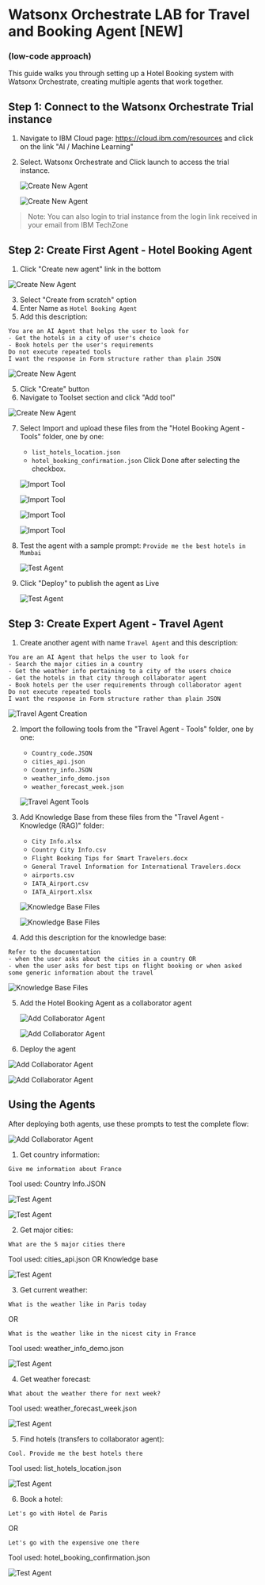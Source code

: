 # Watsonx Orchestrate LAB for Travel and Booking Agent [NEW]
### (low-code approach)
This guide walks you through setting up a Hotel Booking system with Watsonx Orchestrate, creating multiple agents that work together.

## Step 1: Connect to the Watsonx Orchestrate Trial instance 

1. Navigate to IBM Cloud page: https://cloud.ibm.com/resources and click on the link "AI / Machine Learning"
2. Select. Watsonx Orchestrate and Click launch to access the trial instance.
   
   ![Create New Agent](images/1.png)
   
   ![Create New Agent](images/2.png)

> Note: You can also login to trial instance from the login link received in your email from IBM TechZone

## Step 2: Create First Agent - Hotel Booking Agent

1. Click "Create new agent" link in the bottom
   
  ![Create New Agent](images/3.png)

3. Select "Create from scratch" option
5. Enter Name as `Hotel Booking Agent`
6. Add this description:

```
You are an AI Agent that helps the user to look for
- Get the hotels in a city of user's choice
- Book hotels per the user's requirements
Do not execute repeated tools
I want the response in Form structure rather than plain JSON
```

  ![Create New Agent](images/4b.png)

5. Click "Create" button
6. Navigate to Toolset section and click "Add tool"

  ![Create New Agent](images/5.png)

7. Select Import and upload these files from the "Hotel Booking Agent - Tools" folder, one by one:
   - `list_hotels_location.json`
   - `hotel_booking_confirmation.json`
   Click Done after selecting the checkbox.

   ![Import Tool](images/6.png)
   
   ![Import Tool](images/7.png)
   
   ![Import Tool](images/8.png)
   
   ![Import Tool](images/9.png)


9. Test the agent with a sample prompt: `Provide me the best hotels in Mumbai`

   ![Test Agent](images/10b.png)

10. Click "Deploy" to publish the agent as Live

    ![Test Agent](images/11b.png)

## Step 3: Create Expert Agent - Travel Agent

1. Create another agent with name `Travel Agent` and this description:

```
You are an AI Agent that helps the user to look for
- Search the major cities in a country
- Get the weather info pertaining to a city of the users choice
- Get the hotels in that city through collaborator agent 
- Book hotels per the user requirements through collaborator agent 
Do not execute repeated tools
I want the response in Form structure rather than plain JSON
```

   ![Travel Agent Creation](images/13b.png)

2. Import the following tools from the "Travel Agent - Tools" folder, one by one:
   - `Country_code.JSON`
   - `cities_api.json`
   - `Country_info.JSON`
   - `weather_info_demo.json`
   - `weather_forecast_week.json`

   ![Travel Agent Tools](images/14.png)

3. Add Knowledge Base from these files from the "Travel Agent - Knowledge (RAG)" folder:
   - `City Info.xlsx`
   - `Country City Info.csv`
   - `Flight Booking Tips for Smart Travelers.docx`
   - `General Travel Information for International Travelers.docx`
   - `airports.csv`
   - `IATA_Airport.csv`
   - `IATA_Airport.xlsx`

   ![Knowledge Base Files](images/15.png)

   ![Knowledge Base Files](images/16.png)

5. Add this description for the knowledge base:

```
Refer to the documentation
- when the user asks about the cities in a country OR
- when the user asks for best tips on flight booking or when asked some generic information about the travel
```
![Knowledge Base Files](images/17.png)

5. Add the Hotel Booking Agent as a collaborator agent

   ![Add Collaborator Agent](images/19.png)

   ![Add Collaborator Agent](images/20.png)

7. Deploy the agent

![Add Collaborator Agent](images/20.png)

![Add Collaborator Agent](images/22bb.png)


## Using the Agents

After deploying both agents, use these prompts to test the complete flow:

![Add Collaborator Agent](images/23.png)

1. Get country information:
```
Give me information about France
```
Tool used: Country Info.JSON

![Test Agent](images/24b.png)

![Test Agent](images/25b.png)

2. Get major cities:
```
What are the 5 major cities there
```
Tool used: cities_api.json OR Knowledge base

![Test Agent](images/bb.png)

3. Get current weather:
```
What is the weather like in Paris today
```
OR
```
What is the weather like in the nicest city in France
```
Tool used: weather_info_demo.json

![Test Agent](images/bc.png)

4. Get weather forecast:
```
What about the weather there for next week?
```
Tool used: weather_forecast_week.json

![Test Agent](images/bd.png)

5. Find hotels (transfers to collaborator agent):
```
Cool. Provide me the best hotels there
```
Tool used: list_hotels_location.json

![Test Agent](images/bm.png)

6. Book a hotel:
```
Let's go with Hotel de Paris
```
OR
```
Let's go with the expensive one there
```
Tool used: hotel_booking_confirmation.json

![Test Agent](images/bw.png)

